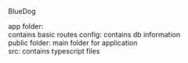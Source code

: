 BlueDog

app folder:   
contains basic routes
config:  contains db information  
public folder:  main folder for application  
src:  contains typescript files
